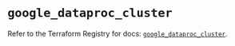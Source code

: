 # `google_dataproc_cluster`

Refer to the Terraform Registry for docs: [`google_dataproc_cluster`](https://registry.terraform.io/providers/hashicorp/google-beta/6.50.0/docs/resources/google_dataproc_cluster).
